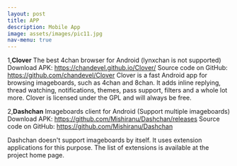 ```yaml
---
layout: post
title: APP
description: Mobile App
image: assets/images/pic11.jpg
nav-menu: true
---
```


1,**Clover**
The best 4chan browser for Android
(lynxchan is not supported)
Download APK: https://chandevel.github.io/Clover/
Source code on GitHub: https://github.com/chandevel/Clover
Clover is a fast Android app for browsing imageboards, such as 4chan and 8chan. It adds inline replying, thread watching, notifications, themes, pass support, filters and a whole lot more. Clover is licensed under the GPL and will always be free.


2,**Dashchan**
Imageboards client for Android
(Support multiple imageboards)
Download APK: https://github.com/Mishiranu/Dashchan/releases
Source code on GitHub: https://github.com/Mishiranu/Dashchan

Dashchan doesn't support imageboards by itself. It uses extension applications for this purpose. The list of extensions is available at the project home page.
